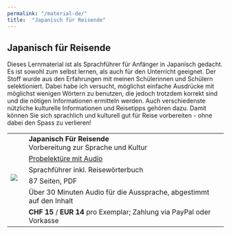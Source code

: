 ```yaml
---
permalink: "/material-de/"
title:  "Japanisch für Reisende"
---
```


## Japanisch für Reisende

Dieses Lernmaterial ist als Sprachführer für Anfänger in Japanisch gedacht. Es ist sowohl zum selbst lernen, als auch für den Unterricht geeignet. Der Stoff wurde aus den Erfahrungen mit meinen Schülerinnen und Schülern selektioniert. Dabei habe ich versucht, möglichst einfache Ausdrücke mit möglichst wenigen Wörtern zu benutzen, die jedoch trotzdem korrekt sind und die nötigen Informationen ermitteln werden. Auch verschiedenste nützliche kulturelle Informationen und Reisetipps gehören dazu. Damit können Sie sich sprachlich und kulturell gut für Reise vorbereiten - ohne dabei den Spass zu verlieren!

<table>
    <tr>
        <td rowspan="6"><a href="{{ "/assets/probelektuere.zip" | relative_url }}"><img align="left" style="margin:0 10px 10px 0" src="{{ "/assets/img/JapanischFuerReisende.png" | relative_url"></a></td>
        <td><strong>Japanisch Für Reisende</strong><br/>Vorbereitung zur Sprache und Kultur</td>
    </tr>
    <tr>
        <td><a href="{{ "/assets/probelektuere.zip" | relative_url }}">Probelektüre mit Audio</a></td>
    </tr>
    <tr>
        <td>Sprachführer inkl. Reisewörterbuch</td>
    </tr>
    <tr>
        <td>87 Seiten, PDF</td>
    </tr>
    <tr>
        <td>Über 30 Minuten Audio für die Aussprache, abgestimmt auf den Inhalt</td>
    </tr>
    <tr>
        <td><strong>CHF 15</strong> / <strong>EUR 14</strong> pro Exemplar; Zahlung via PayPal oder Vorkasse</td>
    </tr>
</table>